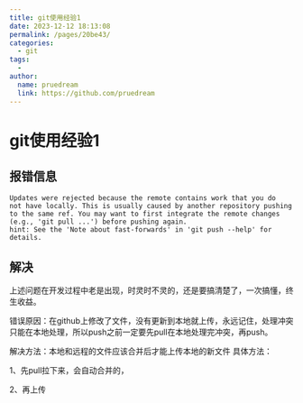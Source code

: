 ```yaml
---
title: git使用经验1
date: 2023-12-12 18:13:08
permalink: /pages/20be43/
categories:
  - git
tags:
  - 
author: 
  name: pruedream
  link: https://github.com/pruedream
---
```

# git使用经验1



## 报错信息



```
Updates were rejected because the remote contains work that you do  not have locally. This is usually caused by another repository pushing to the same ref. You may want to first integrate the remote changes  (e.g., 'git pull ...') before pushing again.
hint: See the 'Note about fast-forwards' in 'git push --help' for details.
```

## 解决

上述问题在开发过程中老是出现，时灵时不灵的，还是要搞清楚了，一次搞懂，终生收益。

错误原因：在github上修改了文件，没有更新到本地就上传，永远记住，处理冲突只能在本地处理，所以push之前一定要先pull在本地处理完冲突，再push。

解决方法：本地和远程的文件应该合并后才能上传本地的新文件
具体方法：

1、先pull拉下来，会自动合并的，

2、再上传

